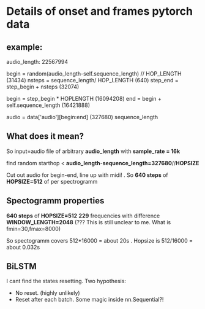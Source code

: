 # Details of onset and frames pytorch data

## example:

audio_length: 22567994

begin = random(audio_length-self.sequence_length) // HOP_LENGTH (31434)
nsteps = sequence_length/ HOP_LENGTH              (640)
step_end = step_begin + nsteps                    (32074)

begin = step_begin * HOPLENGTH                    (16094208)
end = begin + self.sequence_length                (16421888)

audio = data['audio'][begin:end]                  (327680) sequence_length


## What does it mean?

So input=audio file of arbitrary **audio_length** with **sample_rate = 16k**

find random starthop < **audio_length**-**sequence_length=327680**//**HOPSIZE**

Cut out audio for begin-end, line up with midi! . So **640 steps** of **HOPSIZE=512** of per spectrogramm

## Spectogramm properties

**640 steps**  of **HOPSIZE=512**
**229** frequencies with difference **WINDOW_LENGTH=2048** (??? This is still unclear to me. What is fmin=30,fmax=8000)

So spectogramm covers 512*16000 = about 20s .
Hopsize is 512/16000 = about 0.032s


## BiLSTM

I cant find the states resetting. Two hypothesis: 
* No reset. (highly unlikely)
* Reset after each batch. Some magic inside nn.Sequential?!



